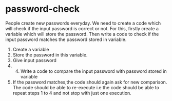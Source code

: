 # password-check
People create new passwords everyday. We need to create a code which will check if the input password is correct or not. For this, firstly create a variable which will store the password. Then write a code to check if the input password matches the password stored in variable.
1. Create a variable
2. Store the password in this variable.
3. Give input password 
4. 4. Write a code to compare the input password with password stored in variable
5. If the password matches,the code should again ask for new comparison. The code should be able to re-execute i.e the code should be able to repeat steps 1 to 4 and not stop with just one execution. 
